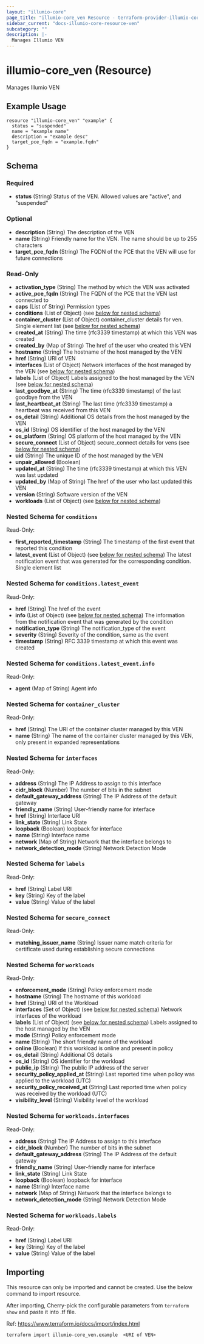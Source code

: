 ```yaml
---
layout: "illumio-core"
page_title: "illumio-core_ven Resource - terraform-provider-illumio-core"
sidebar_current: "docs-illumio-core-resource-ven"
subcategory: ""
description: |-
  Manages Illumio VEN
---
```


# illumio-core_ven (Resource)

Manages Illumio VEN

Example Usage
------------

```hcl
resource "illumio-core_ven" "example" {
  status = "suspended"
  name = "example name"
  description = "example desc"
  target_pce_fqdn = "example.fqdn"
}
```

## Schema

### Required

- **status** (String) Status of the VEN. Allowed values are "active", and "suspended"

### Optional

- **description** (String) The description of the VEN
- **name** (String) Friendly name for the VEN. The name should be up to 255 characters
- **target_pce_fqdn** (String) The FQDN of the PCE that the VEN will use for future connections

### Read-Only

- **activation_type** (String) The method by which the VEN was activated
- **active_pce_fqdn** (String) The FQDN of the PCE that the VEN last connected to
- **caps** (List of String) Permission types
- **conditions** (List of Object) (see [below for nested schema](#nestedatt--conditions))
- **container_cluster** (List of Object) container_cluster details for ven. Single element list (see [below for nested schema](#nestedatt--container_cluster))
- **created_at** (String) The time (rfc3339 timestamp) at which this VEN was created
- **created_by** (Map of String) The href of the user who created this VEN
- **hostname** (String) The hostname of the host managed by the VEN
- **href** (String) URI of VEN
- **interfaces** (List of Object) Network interfaces of the host managed by the VEN (see [below for nested schema](#nestedatt--interfaces))
- **labels** (List of Object) Labels assigned to the host managed by the VEN (see [below for nested schema](#nestedatt--labels))
- **last_goodbye_at** (String) The time (rfc3339 timestamp) of the last goodbye from the VEN
- **last_heartbeat_at** (String) The last time (rfc3339 timestamp) a heartbeat was received from this VEN
- **os_detail** (String) Additional OS details from the host managed by the VEN
- **os_id** (String) OS identifier of the host managed by the VEN
- **os_platform** (String) OS platform of the host managed by the VEN
- **secure_connect** (List of Object) secure_connect details for vens (see [below for nested schema](#nestedatt--secure_connect))
- **uid** (String) The unique ID of the host managed by the VEN
- **unpair_allowed** (Boolean)
- **updated_at** (String) The time (rfc3339 timestamp) at which this VEN was last updated
- **updated_by** (Map of String) The href of the user who last updated this VEN
- **version** (String) Software version of the VEN
- **workloads** (List of Object) (see [below for nested schema](#nestedatt--workloads))

<a id="nestedatt--conditions"></a>
### Nested Schema for `conditions`

Read-Only:

- **first_reported_timestamp** (String) The timestamp of the first event that reported this condition
- **latest_event** (List of Object) (see [below for nested schema](#nestedobjatt--conditions--latest_event)) The latest notification event that was generated for the corresponding condition. Single element list

<a id="nestedobjatt--conditions--latest_event"></a>
### Nested Schema for `conditions.latest_event`

Read-Only:

- **href** (String) The href of the event
- **info** (List of Object) (see [below for nested schema](#nestedobjatt--conditions--latest_event--info)) The information from the notification event that was generated by the condition
- **notification_type** (String) The notification_type of the event
- **severity** (String) Severity of the condition, same as the event
- **timestamp** (String) RFC 3339 timestamp at which this event was created

<a id="nestedobjatt--conditions--latest_event--info"></a>
### Nested Schema for `conditions.latest_event.info`

Read-Only:

- **agent** (Map of String) Agent info


<a id="nestedatt--container_cluster"></a>
### Nested Schema for `container_cluster`

Read-Only:

- **href** (String) The URI of the container cluster managed by this VEN
- **name** (String) The name of the container cluster managed by this VEN, only present in expanded representations



<a id="nestedatt--interfaces"></a>
### Nested Schema for `interfaces`

Read-Only:

- **address** (String) The IP Address to assign to this interface
- **cidr_block** (Number) The number of bits in the subnet
- **default_gateway_address** (String) The IP Address of the default gateway
- **friendly_name** (String) User-friendly name for interface
- **href** (String) Interface URI
- **link_state** (String) Link State
- **loopback** (Boolean) loopback for interface
- **name** (String) Interface name
- **network** (Map of String) Network that the interface belongs to
- **network_detection_mode** (String) Network Detection Mode


<a id="nestedatt--labels"></a>
### Nested Schema for `labels`

Read-Only:

- **href** (String) Label URI
- **key** (String) Key of the label
- **value** (String) Value of the label


<a id="nestedatt--secure_connect"></a>
### Nested Schema for `secure_connect`

Read-Only:

- **matching_issuer_name** (String) Issuer name match criteria for certificate used during establishing secure connections


<a id="nestedatt--workloads"></a>
### Nested Schema for `workloads`

Read-Only:

- **enforcement_mode** (String) Policy enforcement mode
- **hostname** (String) The hostname of this workload
- **href** (String) URI of the Workload
- **interfaces** (Set of Object) (see [below for nested schema](#nestedobjatt--workloads--interfaces)) Network interfaces of the workload
- **labels** (List of Object) (see [below for nested schema](#nestedobjatt--workloads--labels)) Labels assigned to the host managed by the VEN
- **mode** (String) Policy enforcement mode
- **name** (String) The short friendly name of the workload
- **online** (Boolean) If this workload is online and present in policy
- **os_detail** (String) Additional OS details
- **os_id** (String) OS identifier for the workload
- **public_ip** (String) The public IP address of the server
- **security_policy_applied_at** (String) Last reported time when policy was applied to the workload (UTC)
- **security_policy_received_at** (String) Last reported time when policy was received by the workload (UTC)
- **visibility_level** (String) Visibility level of the workload

<a id="nestedobjatt--workloads--interfaces"></a>
### Nested Schema for `workloads.interfaces`

Read-Only:

- **address** (String) The IP Address to assign to this interface
- **cidr_block** (Number) The number of bits in the subnet
- **default_gateway_address** (String) The IP Address of the default gateway
- **friendly_name** (String) User-friendly name for interface
- **link_state** (String) Link State
- **loopback** (Boolean) loopback for interface
- **name** (String) Interface name
- **network** (Map of String) Network that the interface belongs to
- **network_detection_mode** (String) Network Detection Mode


<a id="nestedobjatt--workloads--labels"></a>
### Nested Schema for `workloads.labels`

Read-Only:

- **href** (String) Label URI
- **key** (String) Key of the label
- **value** (String) Value of the label

## Importing ##

This resource can only be imported and cannot be created. Use the below command to import resource.

After importing, Cherry-pick the configurable parameters from `terraform show` and paste it into .tf file.

Ref: https://www.terraform.io/docs/import/index.html


```
terraform import illumio-core_ven.example  <URI of VEN>
```
